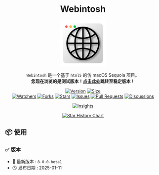 <!-- Formated by maliang/README.md -->
<!-- Site formated by maliang-docs -->

<h1 align="center">Webintosh</h1>

<p align="center"><img alt="logo" src="./logo.png" title="Logo" width="150" height="150" /></p>

<p align="center">
<code>Webintosh</code> 是一个基于 <code>html5</code> 的仿 macOS Sequoia 项目。
<br/>
<strong>您现在浏览的是测试版本！<a href="https://github.com/codecrafter-tl/webintosh/tree/old">点击此处</a>跳转至稳定版本！</strong>
</p>

<p align="center">
<a href="https://github.com/CodeCrafter-TL/webintosh/releases"><img alt="Version" src="https://img.shields.io/github/v/release/CodeCrafter-TL/webintosh?include_prereleases&logo=github&label=Version" title="Latest Version" /></a>
<a href="https://github.com/CodeCrafter-TL/webintosh"><img alt="Size" src="https://img.shields.io/github/languages/code-size/CodeCrafter-TL/webintosh?label=Size&logo=github" title="Code Size"/></a>
<br/>
<a href="https://github.com/CodeCrafter-TL/webintosh/watchers"><img alt="Watchers" src="https://img.shields.io/github/watchers/CodeCrafter-TL/webintosh?label=Watchers&logo=github&style=flat" title="Watchers" /></a>
<a href="https://github.com/CodeCrafter-TL/webintosh/forks"><img alt="Forks" src="https://img.shields.io/github/forks/CodeCrafter-TL/webintosh?label=Forks&logo=github&style=flat" title="Forks" /></a>
<a href="https://github.com/CodeCrafter-TL/webintosh/stargazers"><img alt="Stars" src="https://img.shields.io/github/stars/CodeCrafter-TL/webintosh?label=Stars&color=gold&logo=github&style=flat" title="Stars" /></a>
<a href="https://github.com/CodeCrafter-TL/webintosh/issues"><img alt="Issues" src="https://img.shields.io/github/issues/CodeCrafter-TL/webintosh?label=Issues&logo=github" title="Issues" /></a>
<a href="https://github.com/CodeCrafter-TL/webintosh/pulls"><img alt="Pull Requests" src="https://img.shields.io/github/issues-pr/CodeCrafter-TL/webintosh?label=Pull%20Requests&logo=github" title="Pull Requests" /></a>
<a href="https://github.com/CodeCrafter-TL/webintosh/discussions"><img alt="Discussions" src="https://img.shields.io/github/discussions/CodeCrafter-TL/webintosh?label=Discussions&logo=github" title="Discussions" /></a>
</p>

<p align="center">
<a href="https://github.com/CodeCrafter-TL/webintosh/pulse"><img alt="Insights" src="https://repobeats.axiom.co/api/embed/e840ba982601bced2bae800c035816f2cc8b8ffb.svg" /></a>
</p>

<p align="center">
    <a href="https://star-history.com/#CodeCrafter-TL/webintosh&Date">
        <picture>
            <source media="(prefers-color-scheme: dark)" srcset="https://api.star-history.com/svg?repos=CodeCrafter-TL/webintosh&type=Date&theme=dark" />
            <source media="(prefers-color-scheme: light)" srcset="https://api.star-history.com/svg?repos=CodeCrafter-TL/webintosh&type=Date" />
            <img alt="Star History Chart" src="https://api.star-history.com/svg?repos=CodeCrafter-TL/webintosh&type=Date" />
        </picture>
    </a>
</p>

📦 使用
----------------------

### ✅ 版本

* 🔖 最新版本 : `8.0.0.beta1`
* 🕓 发布日期 : 2025-01-11
